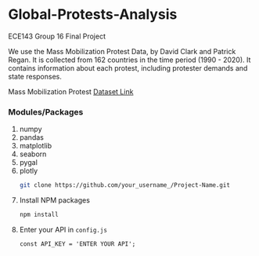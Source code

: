 # Global-Protests-Analysis

ECE143 Group 16 Final Project

We use the Mass Mobilization Protest Data, by David Clark and Patrick Regan. It is collected from 162 countries in the time period (1990 - 2020). It contains information about each protest, including protester demands and state responses. 

Mass Mobilization Protest [Dataset Link](https://dataverse.harvard.edu/dataset.xhtml?persistentId=doi:10.7910/DVN/HTTWYL)


### Modules/Packages

1. numpy
2. pandas 
3. matplotlib
4. seaborn
5. pygal
6. plotly
   ```sh
   git clone https://github.com/your_username_/Project-Name.git
   ```
3. Install NPM packages
   ```sh
   npm install
   ```
4. Enter your API in `config.js`
   ```JS
   const API_KEY = 'ENTER YOUR API';
   ```
